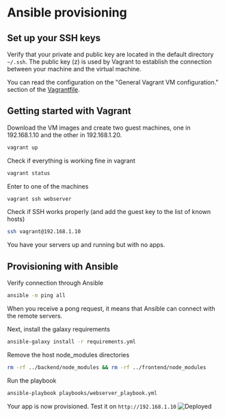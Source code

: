 # Ansible provisioning

## Set up your SSH keys

Verify that your private and public key are located in the default directory `~/.ssh`.
The public key (z) is used by Vagrant to establish the connection between your machine and the virtual machine.

You can read the configuration on the "General Vagrant VM configuration." section of the [Vagrantfile](Vagrantfile).

## Getting started with Vagrant


Download the VM images and create two guest machines, one in 192.168.1.10 and the other in 192.168.1.20.

```bash
vagrant up
```

Check if everything is working fine in vagrant

```bash
vagrant status
```

Enter to one of the machines

```bash
vagrant ssh webserver
```

Check if SSH works properly (and add the guest key to the list of known hosts)

```bash
ssh vagrant@192.168.1.10
```

You have your servers up and running but with no apps.

## Provisioning with Ansible

Verify connection through Ansible

```bash
ansible -m ping all
```

When you receive a pong request, it means that Ansible can connect with the remote servers.

Next, install the galaxy requirements

```bash
ansible-galaxy install -r requirements.yml
```

Remove the host node_modules directories

```bash
rm -rf ../backend/node_modules && rm -rf ../frontend/node_modules
```

Run the playbook

```bash
ansible-playbook playbooks/webserver_playbook.yml
```

Your app is now provisioned. Test it on `http://192.168.1.10`
![Deployed](meme.gif)
